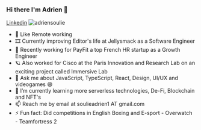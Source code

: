 ### Hi there I'm Adrien 👋
[Linkedin](https://www.linkedin.com/in/adriensouli%C3%A9)
![adriensoulie](https://i.imgur.com/eX5DobA.png)


- 🤍 Like Remote working 
- 🎞️ Currently improving Editor's life at Jellysmack as a Software Engineer
- 🔭 Recently working for PayFit a top French HR startup as a Growth Engineer
- 🪐 Also worked for Cisco at the Paris Innovation and Research Lab on an exciting project called Immersive Lab
- 💬 Ask me about JavaScript, TypeScript, React, Design, UI/UX and videogames 😄
- 🌱 I’m currently learning more serverless technologies, De-Fi, Blockchain and NFT's
- 📫 Reach me by email at soulieadrien1 AT gmail.com
- ⚡ Fun fact: Did competitions in English Boxing and E-sport - Overwatch - Teamfortress 2



<!--
**adriensoulie/adriensoulie** is a ✨ _special_ ✨ repository because its `README.md` (this file) appears on your GitHub profile.

Here are some ideas to get you started:

- 🔭 I’m currently working on ...
- 🌱 I’m currently learning ...
- 👯 I’m looking to collaborate on ...
- 🤔 I’m looking for help with ...
- 💬 Ask me about ...
- 📫 How to reach me: ...
- 😄 Pronouns: ...
- ⚡ Fun fact: ...
-->
